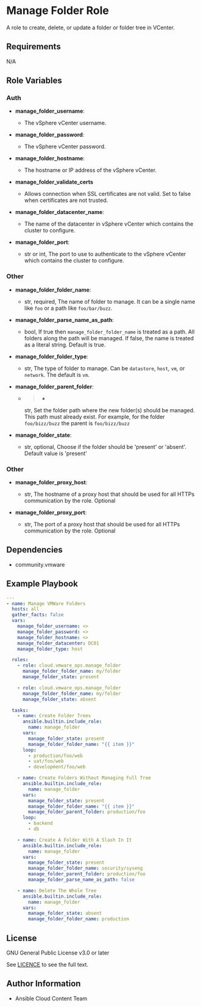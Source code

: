 # Manage Folder Role

A role to create, delete, or update a folder or folder tree in VCenter.

## Requirements

N/A

## Role Variables
### Auth
- **manage_folder_username**:
  - The vSphere vCenter username.

- **manage_folder_password**:
  - The vSphere vCenter password.

- **manage_folder_hostname**:
  - The hostname or IP address of the vSphere vCenter.

- **manage_folder_validate_certs**
  - Allows connection when SSL certificates are not valid. Set to false when certificates are not trusted.

- **manage_folder_datacenter_name**:
  - The name of the datacenter in vSphere vCenter which contains the cluster to configure.

- **manage_folder_port**:
  - str or int, The port to use to authenticate to the vSphere vCenter which contains the cluster to configure.

### Other
- **manage_folder_folder_name**:
  - str, required, The name of folder to manage. It can be a single name like `foo` or a path like `foo/bar/buzz`.

- **manage_folder_parse_name_as_path**:
  - bool, If true then `manage_folder_folder_name` is treated as a path. All folders along the path will be managed.
    If false, the name is treated as a literal string. Default is true.

- **manage_folder_folder_type**:
  - str, The type of folder to manage. Can be `datastore`, `host`, `vm`, or `network`. The default is `vm`.

- **manage_folder_parent_folder**:
  - >-
    str, Set the folder path where the new folder(s) should be managed. This path must already exist.
    For example, for the folder `foo/bizz/buzz` the parent is `foo/bizz/buzz`

- **manage_folder_state**:
  - str, optional, Choose if the folder should be 'present' or 'absent'. Default value is 'present'

### Other
- **manage_folder_proxy_host**:
  - str, The hostname of a proxy host that should be used for all HTTPs communication by the role. Optional

- **manage_folder_proxy_port**:
  - str, The port of a proxy host that should be used for all HTTPs communication by the role. Optional

## Dependencies

- community.vmware

## Example Playbook
```yaml
---
- name: Manage VMWare Folders
  hosts: all
  gather_facts: false
  vars:
    manage_folder_username: <>
    manage_folder_password: <>
    manage_folder_hostname: <>
    manage_folder_datacenter: DC01
    manage_folder_type: host

  roles:
    - role: cloud.vmware_ops.manage_folder
      manage_folder_folder_name: my/folder
      manage_folder_state: present

    - role: cloud.vmware_ops.manage_folder
      manage_folder_folder_name: my/folder
      manage_folder_state: absent

  tasks:
    - name: Create Folder Trees
      ansible.builtin.include_role:
        name: manage_folder
      vars:
        manage_folder_state: present
        manage_folder_folder_name: "{{ item }}"
      loop:
        - production/foo/web
        - uat/foo/web
        - development/foo/web

    - name: Create Folders Without Managing Full Tree
      ansible.builtin.include_role:
        name: manage_folder
      vars:
        manage_folder_state: present
        manage_folder_folder_name: "{{ item }}"
        manage_folder_parent_folder: production/foo
      loop:
        - backend
        - db

    - name: Create A Folder With A Slash In It
      ansible.builtin.include_role:
        name: manage_folder
      vars:
        manage_folder_state: present
        manage_folder_folder_name: security/syseng
        manage_folder_parent_folder: production/foo
        manage_folder_parse_name_as_path: false

    - name: Delete The Whole Tree
      ansible.builtin.include_role:
        name: manage_folder
      vars:
        manage_folder_state: absent
        manage_folder_folder_name: production
```
## License

GNU General Public License v3.0 or later

See [LICENCE](https://github.com/ansible-collections/cloud.aws_troubleshooting/blob/main/LICENSE) to see the full text.

## Author Information

- Ansible Cloud Content Team
